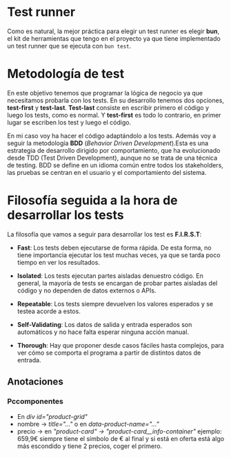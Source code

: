 # Test runner

Como es natural, la mejor práctica para elegir un test runner es elegir **bun**, el kit de herramientas que tengo en el proyecto ya que tiene implementado un test runner que se ejecuta con `bun test`.

# Metodología de test

En este objetivo tenemos que programar la lógica de negocio ya que necesitamos probarla con los tests. En su desarrollo tenemos dos opciones, **test-first** y **test-last**. **Test-last** consiste en escribir primero el código y luego los tests, como es normal. Y **test-first** es todo lo contrario, en primer lugar se escriben los test y luego el código. 

En mi caso voy ha hacer el código adaptándolo a los tests. Además voy a seguir la metodología **BDD** (*Behavior Driven Development*).Esta es una estrategia de desarrollo dirigido por comportamiento, que ha evolucionado desde TDD (Test Driven Development), aunque no se trata de una técnica de testing. BDD se define en un idioma común entre todos los stakeholders, las pruebas se centran en el usuario y el comportamiento del sistema.

# Filosofía seguida a la hora de desarrollar los tests

La filosofía que vamos a seguir para desarrollar los test es **F.I.R.S.T**:

- **Fast**: Los tests deben ejecutarse de forma rápida. De esta forma, no tiene importancia ejecutar los test muchas veces, ya que se tarda poco tiempo en ver los resultados.

- **Isolated**: Los tests ejecutan partes aisladas denuestro código. En general, la mayoría de tests se encargan de probar partes aisladas del código y no dependen de datos externos o APIs.

- **Repeatable**: Los tests siempre devuelven los valores esperados y se testea acorde a estos.

- **Self-Validating**: Los datos de salida y entrada esperados son automáticos y no hace falta esperar ninguna acción manual.

- **Thorough**: Hay que proponer desde casos fáciles hasta complejos, para ver cómo se comporta el programa a partir de distintos datos de entrada.


## Anotaciones 
### Pccomponentes
* En *div id="product-grid"*
* nombre &rarr; *title="..."* o en *data-product-name="..."*
* precio &rarr; en *"product-card" -> "product-card__info-container"* ejemplo: 659,9€ siempre tiene el símbolo de € al final y si está en oferta está algo más escondido y tiene 2 precios, coger el primero.